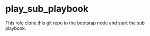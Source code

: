 play_sub_playbook
=================

This role clone this git repo to the bootsrap node and start the sub playbook.
